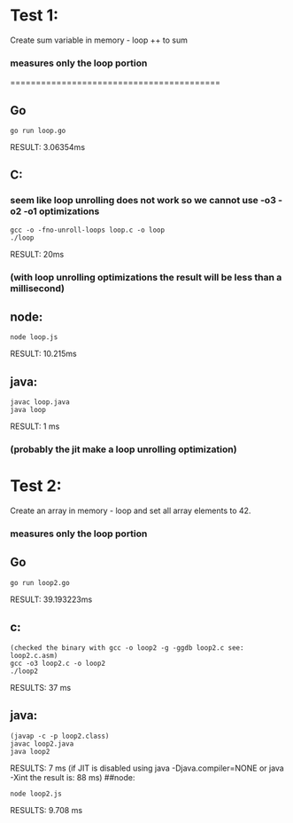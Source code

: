 # Test 1:

Create sum variable in memory - loop ++ to sum

### measures only the loop portion

=========================================

## Go

    go run loop.go

RESULT: 3.06354ms

## C:

### seem like loop unrolling does not work so we cannot use -o3 -o2 -o1 optimizations

    gcc -o -fno-unroll-loops loop.c -o loop
    ./loop

RESULT: 20ms

### (with loop unrolling optimizations the result will be less than a millisecond)

## node:

    node loop.js

RESULT: 10.215ms

## java:

    javac loop.java
    java loop

RESULT: 1 ms

### (probably the jit make a loop unrolling optimization)

# Test 2:

Create an array in memory - loop and set all array elements to 42.

### measures only the loop portion

## Go

    go run loop2.go

RESULT: 39.193223ms

## c:

    (checked the binary with gcc -o loop2 -g -ggdb loop2.c see: loop2.c.asm)
    gcc -o3 loop2.c -o loop2
    ./loop2

RESULTS: 37 ms

## java:

    (javap -c -p loop2.class)
    javac loop2.java
    java loop2

RESULTS: 7 ms
(if JIT is disabled using java -Djava.compiler=NONE or java -Xint the result is: 88 ms)
##node:

    node loop2.js

RESULTS: 9.708 ms
